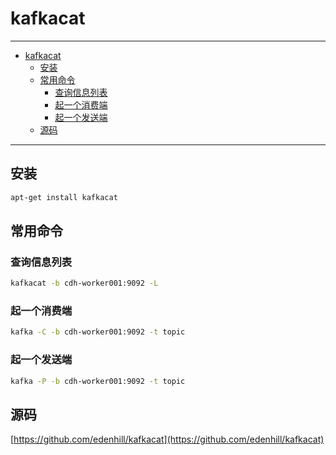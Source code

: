 # kafkacat

------

- [kafkacat](#kafkacat)
  - [安装](#安装)
  - [常用命令](#常用命令)
    - [查询信息列表](#查询信息列表)
    - [起一个消费端](#起一个消费端)
    - [起一个发送端](#起一个发送端)
  - [源码](#源码)

------

## 安装

``` sh
apt-get install kafkacat
```

## 常用命令

### 查询信息列表

``` sh
kafkacat -b cdh-worker001:9092 -L
```

### 起一个消费端

``` sh
kafka -C -b cdh-worker001:9092 -t topic
```

### 起一个发送端

``` sh
kafka -P -b cdh-worker001:9092 -t topic
```

## 源码

[https://github.com/edenhill/kafkacat](https://github.com/edenhill/kafkacat)
